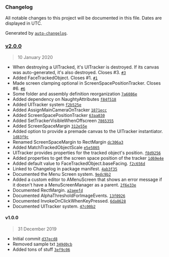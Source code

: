 ### Changelog

All notable changes to this project will be documented in this file. Dates are displayed in UTC.

Generated by [`auto-changelog`](https://github.com/CookPete/auto-changelog).

### [v2.0.0](https://github.com/hairibar/Hairibar.UI/compare/v1.0.0...v2.0.0)

> 10 January 2020

- When destroying a UITracked, it's UITracker is destroyed. If its canvas was auto-generated, it's also destroyed. Closes #3. [`#3`](https://github.com/hairibar/Hairibar.UI/issues/3)
- Added FaceTrackedObject. Closes #1. [`#1`](https://github.com/hairibar/Hairibar.UI/issues/1)
- Made screen clamping optional in ScreenSpacePositionTracker. Closes #6. [`#6`](https://github.com/hairibar/Hairibar.UI/issues/6)
- Some folder and assembly definition reorganization [`7a6086e`](https://github.com/hairibar/Hairibar.UI/commit/7a6086ed577d904ddc2d39f869a17a6136123786)
- Added dependency on NaughtyAttributes [`f84f518`](https://github.com/hairibar/Hairibar.UI/commit/f84f518c9a5d1ba2c4901b689851537c9c466da0)
- Added UITracker system [`f2b525e`](https://github.com/hairibar/Hairibar.UI/commit/f2b525e57a172530155386fa75a1a996d80d7e43)
- Added AssignMainCameraOnTracker [`1871ecc`](https://github.com/hairibar/Hairibar.UI/commit/1871eccad9e6690fbe4cb1959b91178a17685cef)
- Added ScreenSpacePositionTracker [`63aa030`](https://github.com/hairibar/Hairibar.UI/commit/63aa03048c943c3ea87ffab733fd26ba4d91b040)
- Added SetTrackerVisibleWhenOffscreen [`7865355`](https://github.com/hairibar/Hairibar.UI/commit/786535584984e6ad9d6a61bebf6ff36c8278f460)
- Added ScreenSpaceMargin [`312e55e`](https://github.com/hairibar/Hairibar.UI/commit/312e55ead77e32bc315fe28e423969ed5cae5621)
- Added option to provide a premade canvas to the UITracker instantiator. [`1d83f9c`](https://github.com/hairibar/Hairibar.UI/commit/1d83f9c6ced13e4f73dcd580d7f6a7b8d9cea955)
- Renamed ScreenSpaceMargin to RectMargin [`dc306a3`](https://github.com/hairibar/Hairibar.UI/commit/dc306a334bd4e7cf28dc7957e1c2ae9f4f3dab5f)
- Added MatchTrackedObjectScale [`e5e5865`](https://github.com/hairibar/Hairibar.UI/commit/e5e5865c4696ff561f79437bfa72888594db2fca)
- UITracker provides properties for the tracked object's position. [`f8d9256`](https://github.com/hairibar/Hairibar.UI/commit/f8d925672750422beae96faf085ffc28d0f251c6)
- Added properties to get the screen space position of the tracker [`1d69e4e`](https://github.com/hairibar/Hairibar.UI/commit/1d69e4e2eb40caa8e21a0203c551d18fa8f3fbf6)
- Added default value to FaceTrackedObject.baseFacing. [`f2c656d`](https://github.com/hairibar/Hairibar.UI/commit/f2c656d6bfc86a68469e48eac55a15904a175ed6)
- Linked to Changelog in package manifest. [`4ab3f35`](https://github.com/hairibar/Hairibar.UI/commit/4ab3f3582a701fbef43ec94322b2bb4080044649)
- Documented the Menu Screen system. [`9edc9b2`](https://github.com/hairibar/Hairibar.UI/commit/9edc9b2dcf4ab371dd457c2260e1f163f327fa61)
- Added a custom editor to AMenuScreen that shows an error message if it doesn't have a MenuScreenManager as a parent. [`2f6e33e`](https://github.com/hairibar/Hairibar.UI/commit/2f6e33e499a4d58942c85c0d9445c2c296e1c3b0)
- Documented RectMargin. [`a2aeefd`](https://github.com/hairibar/Hairibar.UI/commit/a2aeefd9803f1abb42895d61289165880b8e5fdf)
- Documented AlphaThresholdForImageEvents. [`13f0926`](https://github.com/hairibar/Hairibar.UI/commit/13f0926e8f6a89ea0ae8eece0837b9ee93e74ca1)
- Documented InvokeOnClickWhenKeyPressed. [`6da8628`](https://github.com/hairibar/Hairibar.UI/commit/6da8628a6377efc875b953babb22c3ccc1bea2dc)
- Documented UITracker system. [`47c00b2`](https://github.com/hairibar/Hairibar.UI/commit/47c00b276059580bbd607ab779aaec742425889c)

#### v1.0.0

> 31 December 2019

- Initial commit [`d37ecd8`](https://github.com/hairibar/Hairibar.UI/commit/d37ecd8d7fab6d3c47b070016987d37dbdb2bf99)
- Removed sample txt [`349d0cb`](https://github.com/hairibar/Hairibar.UI/commit/349d0cb0786247316f3708152df698ae847a307f)
- Added tons of stuff [`3ef9c06`](https://github.com/hairibar/Hairibar.UI/commit/3ef9c06d10f2975ab701ac683e316c09b9dcd5a0)
